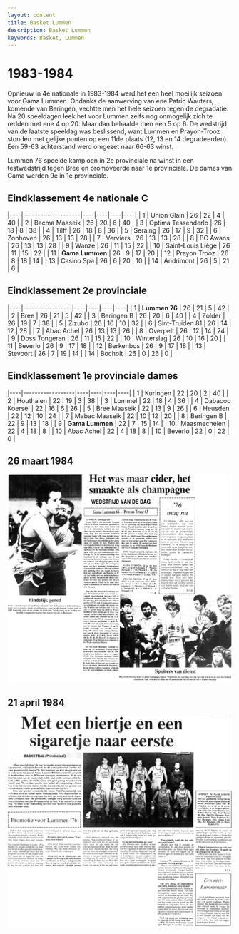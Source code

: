 ```yaml
---
layout: content
title: Basket Lummen
description: Basket Lummen
keywords: Basket, Lummen
---
```


# 1983-1984

Opnieuw in 4e nationale in 1983-1984 werd het een heel moeilijk seizoen voor Gama Lummen. Ondanks de aanwerving van ene Patric Wauters, komende van Beringen, vechtte men het hele seizoen tegen de degradatie.
Na 20 speeldagen leek het voor Lummen zelfs nog onmogelijk zich te redden met ene 4 op 20. Maar dan behaalde men een 5 op 6. De wedstrijd van de laatste speeldag was beslissend, want Lummen en Prayon-Trooz stonden met gelijke punten op een 11de plaats (12, 13 en 14 degradeerden). Een 59-63 achterstand werd omgezet naar 66-63 winst.

Lummen 76 speelde kampioen in 2e provinciale na winst in een testwedstrijd tegen Bree en promoveerde naar 1e provinciale. De dames van Gama werden 9e in 1e provinciale.

## Eindklassement 4e nationale C

|----|--------------------|----|----|----|----|
| 1  | Union Glain        | 26 | 22 | 4  | 40 |
| 2  | Bacma Maaseik      | 26 | 20 | 6  | 40 |
| 3  | Optima Tessenderlo | 26 | 18 | 8  | 38 |
| 4  | Tilff              | 26 | 18 | 8  | 36 |
| 5  | Seraing            | 26 | 17 | 9  | 32 |
| 6  | Zonhoven           | 26 | 13 | 13 | 28 |
| 7  | Verviers           | 26 | 13 | 13 | 28 |
| 8  | BC Awans           | 26 | 13 | 13 | 28 |
| 9  | Wanze              | 26 | 11 | 15 | 22 |
| 10 | Saint-Louis Liège  | 26 | 11 | 15 | 22 |
| 11 | **Gama Lummen**    | 26 | 9  | 17 | 20 |
| 12 | Prayon Trooz       | 26 | 8  | 18 | 14 |
| 13 | Casino Spa         | 26 | 6  | 20 | 10 |
| 14 | Andrimont          | 26 | 5  | 21 | 6  |

## Eindklassement 2e provinciale

|----|-----------------|----|----|----|----|
| 1  | **Lummen 76**   | 26 | 21 | 5  | 42 |
| 2  | Bree            | 26 | 21 | 5  | 42 |
| 3  | Beringen B      | 26 | 20 | 6  | 40 |
| 4  | Zolder          | 26 | 19 | 7  | 38 |
| 5  | Zizubo          | 26 | 16 | 10 | 32 |
| 6  | Sint-Truiden 81 | 26 | 14 | 12 | 28 |
| 7  | Abac Achel      | 26 | 13 | 13 | 26 |
| 8  | Overpelt        | 26 | 12 | 14 | 24 |
| 9  | Doss Tongeren   | 26 | 11 | 15 | 22 |
| 10 | Winterslag      | 26 | 10 | 16 | 20 |
| 11 | Beverlo         | 26 | 9  | 17 | 18 |
| 12 | Berkenbos       | 26 | 9  | 17 | 18 |
| 13 | Stevoort        | 26 | 7  | 19 | 14 |
| 14 | Bocholt         | 26 | 0  | 26 | 0 |

## Eindklassement 1e provinciale dames 

|----|------------------|----|----|----|----|
| 1  | Kuringen         | 22 | 20 | 2  | 40 |
| 2  | Houthalen        | 22 | 19 | 3  | 38 |
| 3  | Lommel           | 22 | 18 | 4  | 36 |
| 4  | 	Dabacoo Koersel | 22 | 16 | 6  | 26 |
| 5  | Bree Maaseik     | 22 | 13 | 9  | 26 |
| 6  | Heusden          | 22 | 12 | 10 | 24 |
| 7  | Mabac Maaseik    | 22 | 10 | 12 | 20 |
| 8  | Beringen B       | 22 | 9  | 13 | 18 |
| 9  | **Gama Lummen**  | 22 | 7  | 15 | 14 |
| 10 | Maasmechelen     | 22 | 4  | 18 | 8  |
| 10 | Abac Achel       | 22 | 4  | 18 | 8  |
| 10 | Beverlo          | 22 | 0  | 22 | 0  |

## 26 maart 1984

![19840326](/club/geschiedenis/1983-1984/19840326.gif)

## 21 april 1984

![19840421](/club/geschiedenis/1983-1984/19840421.gif)
